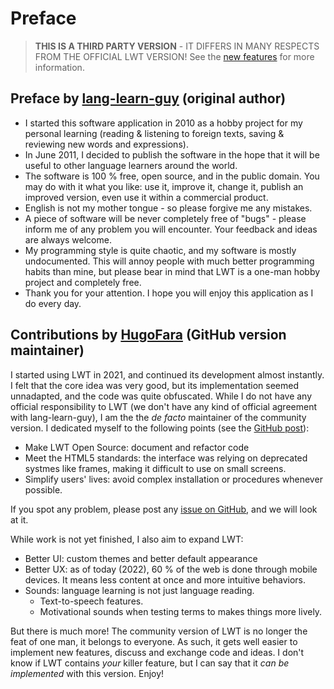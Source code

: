 # Preface

> **THIS IS A THIRD PARTY VERSION** - IT DIFFERS IN MANY RESPECTS FROM THE OFFICIAL LWT VERSION! See the [new features](info.html#newfeatures) for more information.

## Preface by [lang-learn-guy](https://sourceforge.net/u/lang-learn-guy/) (original author)

* I started this software application in 2010 as a hobby project for my personal learning (reading & listening to foreign texts, saving & reviewing new words and expressions).
* In June 2011, I decided to publish the software in the hope that it will be useful to other language learners around the world.
* The software is 100 % free, open source, and in the public domain. You may do with it what you like: use it, improve it, change it, publish an improved version, even use it within a commercial product.
* English is not my mother tongue - so please forgive me any mistakes.
* A piece of software will be never completely free of "bugs" - please inform me of any problem you will encounter. Your feedback and ideas are always welcome.
* My programming style is quite chaotic, and my software is mostly undocumented. This will annoy people with much better programming habits than mine, but please bear in mind that LWT is a one-man hobby project and completely free.
* Thank you for your attention. I hope you will enjoy this application as I do every day.

## Contributions by [HugoFara](https://github.com/HugoFara) (GitHub  version maintainer)

I started using LWT in 2021, and continued its development almost instantly. I felt that the core idea was very good, but its implementation seemed unnadapted, and the code was quite obfuscated. While I do not have any official responsibility to LWT (we don't have any kind of official agreement with lang-learn-guy), I am the the *de facto* maintainer of the community version. I dedicated myself to the following points (see the [GitHub post](https://github.com/HugoFara/lwt/discussions/6)):

* Make LWT Open Source: document and refactor code
* Meet the HTML5 standards: the interface was relying on deprecated systmes like frames, making it difficult to use on small screens.
* Simplify users' lives: avoid complex installation or procedures whenever possible.

If you spot any problem, please post any [issue on GitHub](https://github.com/HugoFara/lwt/issues), and we will look at it.

While work is not yet finished, I also aim to expand LWT:

* Better UI: custom themes and better default appearance
* Better UX: as of today (2022), 60 % of the web is done through mobile devices. It means less content at once and more intuitive behaviors.
* Sounds: language learning is not just language reading.
  * Text-to-speech features.
  * Motivational sounds when testing terms to makes things more lively.

But there is much more! The community version of LWT is no longer the feat of one man, it belongs to everyone. As such, it gets well easier to implement new features, discuss and exchange code and ideas. I don't know if LWT contains *your* killer feature, but I can say that it *can be implemented* with this version. Enjoy!  
